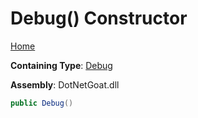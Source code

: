 # Debug\(\) Constructor

[Home](../../../../../../README.md)

**Containing Type**: [Debug](../README.md)

**Assembly**: DotNetGoat\.dll

```csharp
public Debug()
```


